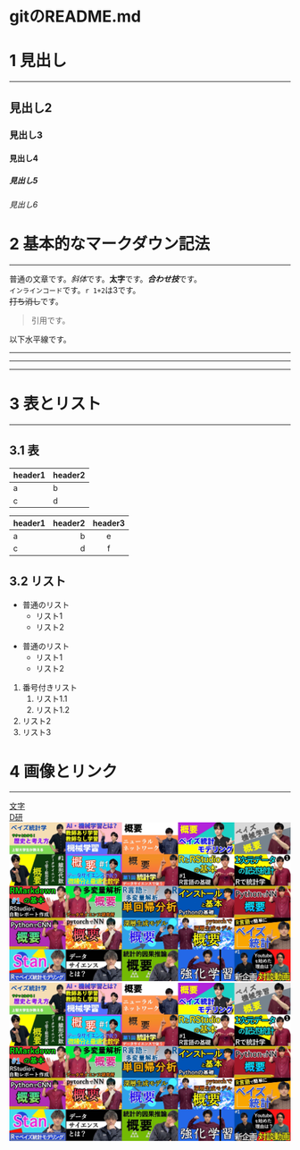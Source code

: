 # gitのREADME.md


# 1 見出し  
***
  
## 見出し2  
### 見出し3  
#### 見出し4
##### 見出し5
###### 見出し6



# 2 基本的なマークダウン記法
***

普通の文章です。*斜体*です。**太字**です。***合わせ技***です。  
`インラインコード`です。`r 1+2`は3です。  
~~打ち消し~~です。  

> 引用です。

以下水平線です。

---

***

___

  
  
# 3 表とリスト
***

## 3.1 表
|header1|header2|
|-|-|
|a|b|
|c|d|

|header1|header2|header3|
|:-|-:|:-:|
|a|b|e|
|c|d|f|

## 3.2 リスト  
  
* 普通のリスト
  * リスト1
  * リスト2
  
- 普通のリスト
  - リスト1
  - リスト2
  
1. 番号付きリスト
    1. リスト1.1
    1. リスト1.2
1. リスト2
1. リスト3


# 4 画像とリンク
***
[文字](urlや画像)  
[D研](https://tatsukioike.com/)  
![image](image/sample.jpg)  
[![image](image/sample.jpg)](https://www.youtube.com/channel/UCFDyXEywtNhdtwqC3GAkYuA)